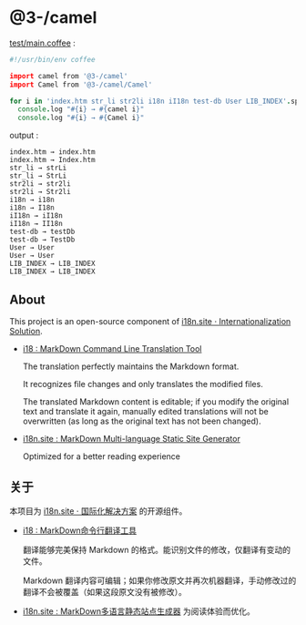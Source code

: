 # @3-/camel

[test/main.coffee](./test/main.coffee) :

```coffee
#!/usr/bin/env coffee

import camel from '@3-/camel'
import Camel from '@3-/camel/Camel'

for i in 'index.htm str_li str2li i18n iI18n test-db User LIB_INDEX'.split(' ')
  console.log "#{i} → #{camel i}"
  console.log "#{i} → #{Camel i}"
```

output :

```
index.htm → index.htm
index.htm → Index.htm
str_li → strLi
str_li → StrLi
str2li → str2li
str2li → Str2li
i18n → i18n
i18n → I18n
iI18n → iI18n
iI18n → II18n
test-db → testDb
test-db → TestDb
User → User
User → User
LIB_INDEX → LIB_INDEX
LIB_INDEX → LIB_INDEX
```

## About

This project is an open-source component of [i18n.site ⋅ Internationalization Solution](https://i18n.site).

* [i18 : MarkDown Command Line Translation Tool](https://i18n.site/i18)

  The translation perfectly maintains the Markdown format.

  It recognizes file changes and only translates the modified files.

  The translated Markdown content is editable; if you modify the original text and translate it again, manually edited translations will not be overwritten (as long as the original text has not been changed).

* [i18n.site : MarkDown Multi-language Static Site Generator](https://i18n.site/i18n.site)

  Optimized for a better reading experience

## 关于

本项目为 [i18n.site ⋅ 国际化解决方案](https://i18n.site) 的开源组件。

* [i18 :  MarkDown命令行翻译工具](https://i18n.site/i18)

  翻译能够完美保持 Markdown 的格式。能识别文件的修改，仅翻译有变动的文件。

  Markdown 翻译内容可编辑；如果你修改原文并再次机器翻译，手动修改过的翻译不会被覆盖（如果这段原文没有被修改）。

* [i18n.site : MarkDown多语言静态站点生成器](https://i18n.site/i18n.site) 为阅读体验而优化。